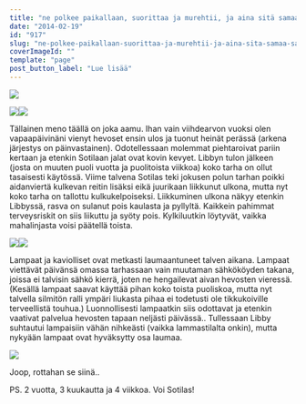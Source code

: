 ```yaml
---
title: "ne polkee paikallaan, suorittaa ja murehtii, ja aina sitä samaa saa."
date: "2014-02-19"
id: "917"
slug: "ne-polkee-paikallaan-suorittaa-ja-murehtii-ja-aina-sita-samaa-saa"
coverImageId: ""
template: "page"
post_button_label: "Lue lisää"
---
```


[![](/images/IMG_00971_.png)](http://4.bp.blogspot.com/-PEGkWs_LGew/UwTyiZNQ3VI/AAAAAAAAH7Y/TBbNP6A6zzk/s1600/IMG_00971_.png)

[![](/images/IMG_00701_.png)](http://1.bp.blogspot.com/-lyFSWixZRqM/UwTyg6oEoYI/AAAAAAAAH7A/bBIMMZrKxlw/s1600/IMG_00701_.png)[![](/images/IMG_00711_.png)](http://3.bp.blogspot.com/-NsW-NWumJSI/UwTyhAaf4VI/AAAAAAAAH7I/BH4lNLuGfPQ/s1600/IMG_00711_.png)

Tällainen meno täällä on joka aamu. Ihan vain viihdearvon vuoksi olen vapaapäivinäni vienyt hevoset ensin ulos ja tuonut heinät perässä (arkena järjestys on päinvastainen). Odotellessaan molemmat piehtaroivat pariin kertaan ja etenkin Sotilaan jalat ovat kovin kevyet. Libbyn tulon jälkeen (josta on muuten puoli vuotta ja puolitoista viikkoa) koko tarha on ollut tasaisesti käytössä. Viime talvena Sotilas teki jokusen polun tarhan poikki aidanviertä kulkevan reitin lisäksi eikä juurikaan liikkunut ulkona, mutta nyt koko tarha on tallottu kulkukelpoiseksi. Liikkuminen ulkona näkyy etenkin Libbyssä, rasva on sulanut pois kaulasta ja pyllyltä. Kaikkein pahimmat terveysriskit on siis liikuttu ja syöty pois. Kylkiluutkin löytyvät, vaikka mahalinjasta voisi päätellä toista.

[![](/images/IMG_01051.JPG)](http://1.bp.blogspot.com/-ItFvlu9QVvs/UwTyinSTzFI/AAAAAAAAH7k/mTEASFujbic/s1600/IMG_01051.JPG)[![](/images/IMG_00891_.png)](http://1.bp.blogspot.com/-gGiUOitjhe0/UwTyhIQc5KI/AAAAAAAAH7Q/V0Yu86YddmM/s1600/IMG_00891_.png)

Lampaat ja kaviolliset ovat metkasti laumaantuneet talven aikana. Lampaat viettävät päivänsä omassa tarhassaan vain muutaman sähkököyden takana, joissa ei talvisin sähkö kierrä, joten ne hengailevat aivan hevosten vieressä. (Kesällä lampaat saavat käyttää pihan koko toista puoliskoa, mutta nyt talvella silmitön ralli ympäri liukasta pihaa ei todetusti ole tikkukoiville terveellistä touhua.) Luonnollisesti lampaatkin siis odottavat ja etenkin vaativat palvelua hevosten tapaan neljästi päivässä.. Tullessaan Libby suhtautui lampaisiin vähän nihkeästi (vaikka lammastilalta onkin), mutta nykyään lampaat ovat hyväksytty osa laumaa.

[![](/images/IMG_01471_.png)](http://2.bp.blogspot.com/-GOVxe7wQT9Y/UwTyjFF5MCI/AAAAAAAAH7s/WGCtElyAj70/s1600/IMG_01471_.png)

Joop, rottahan se siinä..

PS. 2 vuotta, 3 kuukautta ja 4 viikkoa. Voi Sotilas!
